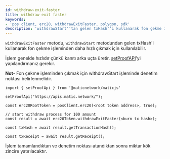```yaml
---
id: withdraw-exit-faster
title: withdraw exit faster
keywords:
- 'pos client, erc20, withdrawExitFaster, polygon, sdk'
description: 'withdrawStart''tan gelen txHash''i kullanarak fon çekme işleminden daha hızlı çık.'
---
```


`withdrawExitFaster` metodu, `withdrawStart` metodundan gelen txHash'i kullanarak fon çekme işleminden daha hızlı çıkmak için kullanılabilir.

İşlem genelde hızlıdır çünkü kanıtı arka uçta üretir. [setProofAPI](/docs/develop/ethereum-polygon/matic-js/set-proof-api)'yi yapılandırmanız gerekir.

**Not**- Fon çekme işleminden çıkmak için withdrawStart işleminde denetim noktası belirlenmelidir.

```
import { setProofApi } from '@maticnetwork/maticjs'

setProofApi("https://apis.matic.network/");

const erc20RootToken = posClient.erc20(<root token address>, true);

// start withdraw process for 100 amount
const result = await erc20Token.withdrawExitFaster(<burn tx hash>);

const txHash = await result.getTransactionHash();

const txReceipt = await result.getReceipt();

```

İşlem tamamlandıktan ve denetim noktası atandıktan sonra miktar kök zincire yatırılacaktır.
